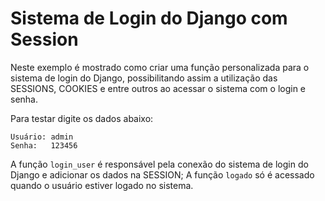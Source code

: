 Sistema de Login do Django com Session
===

Neste exemplo é mostrado como criar uma função personalizada para o sistema de login do Django, possibilitando assim a 
utilização das SESSIONS, COOKIES e entre outros ao acessar o sistema com o login e senha.

Para testar digite os dados abaixo:

    Usuário: admin
    Senha:   123456

A função `login_user` é responsável pela conexão do sistema de login do Django e adicionar os dados na SESSION;
A função `logado` só é acessado quando o usuário estiver logado no sistema.